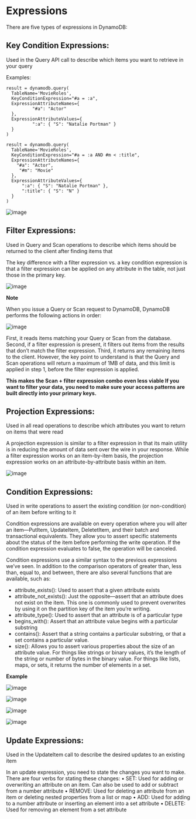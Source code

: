 # Expressions

There are five types of expressions in DynamoDB:
## **Key Condition Expressions:** 
Used in the Query API call to describe which items you want to retrieve in your query

Examples:

~~~
result = dynamodb.query( 
  TableName='MovieRoles', 
  KeyConditionExpression="#a = :a", 
  ExpressionAttributeNames={
          "#a": "Actor"
  },
  ExpressionAttributeValues={
          ":a": { "S": "Natalie Portman" }
  }
)
~~~

~~~
result = dynamodb.query(
  TableName='MovieRoles', 
  KeyConditionExpression="#a = :a AND #m < :title", 
  ExpressionAttributeNames={
    "#a": "Actor",   
     "#m": "Movie" 
  },   
  ExpressionAttributeValues={
      ":a": { "S": "Natalie Portman" },
      ":title": { "S": "N" }
  }
)
~~~

![image](https://user-images.githubusercontent.com/17270996/168050719-aa599599-d79f-4e7b-98fc-ca0a59a0540a.png)


## **Filter Expressions:** 

Used in Query and Scan operations to describe which items should be returned to the client after finding items that 

The key difference with a filter expression vs. a key condition expression is that a filter expression can be applied on any attribute in the table, 
not just those in the primary key. 

![image](https://user-images.githubusercontent.com/17270996/168051688-2e05ff99-eea9-481d-b899-79a87312156f.png)

**Note**

When you issue a Query or Scan request to DynamoDB, DynamoDB performs the following actions in order:

![image](https://user-images.githubusercontent.com/17270996/168052334-c08e301b-7214-47ad-912b-44194df704c1.png)

First, it reads items matching your Query or Scan from the database. Second, if a filter expression is present, it filters out items from the results that don’t match the filter expression. Third, it returns any remaining items to the client.
However, the key point to understand is that the Query and Scan operations will return a maximum of 1MB of data, and this limit is applied in step 1, before the filter expression is applied.

**This makes the Scan + filter expression combo even less viable
If you want to filter your data, you need to make sure your access patterns are built directly into your primary keys.**

## **Projection Expressions:** 

Used in all read operations to describe which attributes you want to return on items that were read

A projection expression is similar to a filter expression in that its main utility is in reducing the amount of data sent over the wire in your response. While a filter expression works on an item-by-item basis, the projection expression works on an attribute-by-attribute basis within an item.

![image](https://user-images.githubusercontent.com/17270996/168054244-09e2e01d-c5c8-4acc-b3fe-29d1dc18a6d6.png)

## **Condition Expressions:** 

Used in write operations to assert the existing condition (or non-condition) of an item before writing to it

Condition expressions are available on every operation where you will alter an item—PutItem, UpdateItem, DeletetItem, and their batch and transactional equivalents. They allow you to assert specific statements about the status of the item before performing the write operation. If the condition expression evaluates to false, the operation will be canceled.

Condition expressions use a similar syntax to the previous expressions we’ve seen. In addition to the comparison operators of greater than, less than, equal to, and between, there are also several functions that are available, such as:
* attribute_exists(): Used to assert that a given attribute exists
* attribute_not_exists(): Just the opposite—assert that an attribute does not exist on the item. This one is commonly used to prevent overwrites by using it on the partition key of the item you’re writing.
* attribute_type(): Used to assert that an attribute is of a particular type
* begins_with(): Assert that an attribute value begins with a particular substring
* contains(): Assert that a string contains a particular substring, or that a set contains a particular value.
* size(): Allows you to assert various properties about the size of an attribute value. For things like strings or binary values, it’s the length of the string or number of bytes in the binary value. For things like lists, maps, or sets, it returns the number of elements in a set.

**Example**

![image](https://user-images.githubusercontent.com/17270996/168056151-a7e5e8e3-f4d4-423a-818a-91d676ad6413.png)

![image](https://user-images.githubusercontent.com/17270996/168062679-f3da804c-1807-4eda-9ed8-eff458feb27f.png)

![image](https://user-images.githubusercontent.com/17270996/168063039-fb1e08ca-ca13-4f20-bf94-dbacbf4e041d.png)

![image](https://user-images.githubusercontent.com/17270996/168063579-0293d77c-c89a-48c6-a997-22e12ecf41e1.png)


## **Update Expressions:** 

Used in the UpdateItem call to describe the desired updates to an existing item

In an update expression, you need to state the changes you want to make. There are four verbs for stating these changes:
• SET: Used for adding or overwriting an attribute on an item. Can also be used to add or subtract from a number attribute
• REMOVE: Used for deleting an attribute from an item or deleting nested properties from a list or map
• ADD: Used for adding to a number attribute or inserting an element into a set attribute
• DELETE: Used for removing an element from a set attribute
